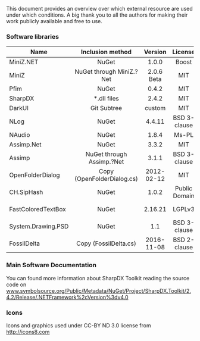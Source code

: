 This document provides an overview over which external resource are used under which conditions.
A big thank you to all the authors for making their work publicly available and free to use.

### Software libraries
| Name                   | Inclusion method           | Version    | License       | Link     |
| ---------------------- |:--------------------------:|:----------:|:-------------:|:--------:|
| MiniZ.NET              | NuGet                      | 1.0.0      | Boost         | https://github.com/ActuallyaDeviloper/MiniZ.Net |
| MiniZ                  | NuGet through MiniZ.?Net   | 2.0.6 Beta | MIT           | https://github.com/richgel999/miniz |
| Pfim                   | NuGet                      | 0.4.2      | MIT           | https://github.com/nickbabcock/Pfim |
| SharpDX                | *.dll files                | 2.4.2      | MIT           | http://sharpdx.org |
| DarkUI                 | Git Subtree                | custom     | MIT           | https://github.com/ActuallyaDeviloper/DarkUI |
| NLog                   | NuGet                      | 4.4.11     | BSD 3-clause  | http://nlog-project.org |
| NAudio                 | NuGet                      | 1.8.4      | Ms-PL         | https://github.com/naudio/NAudio |
| Assimp.Net             | NuGet                      | 3.3.2      | MIT           | https://www.nuget.org/packages/AssimpNet |
| Assimp                 | NuGet through Assimp.?Net  | 3.1.1      | BSD 3-clause  | http://assimp.org |
| OpenFolderDialog       | Copy (OpenFolderDialog.cs) | 2012-02-12 | MIT           | https://www.medo64.com/2011/12/openfolderdialog |
| CH.SipHash             | NuGet                      | 1.0.2      | Public Domain | https://github.com/tanglebones/ch-siphash |
| FastColoredTextBox     | NuGet                      | 2.16.21    | LGPLv3        | https://www.codeproject.com/Articles/161871/Fast-Colored-TextBox-for-syntax-highlighting |
| System.Drawing.PSD     | NuGet                      | 1.1        | BSD 3-clause  | https://github.com/bizzehdee/System.Drawing.PSD |
| FossilDelta            | Copy (FossilDelta.cs)      | 2016-11-08 | BSD 2-clause  | https://github.com/endel/FossilDelta |

### Main Software Documentation
  
  You can found more information about SharpDX Toolkit reading the source code on www.symbolsource.org/Public/Metadata/NuGet/Project/SharpDX.Toolkit/2.4.2/Release/.NETFramework%2cVersion%3dv4.0

### Icons

  Icons and graphics used under CC-BY ND 3.0 license from http://icons8.com
